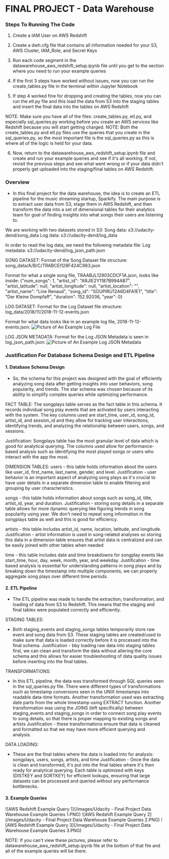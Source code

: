 # FINAL PROJECT - Data Warehouse

### Steps To Running The Code
1) Create a IAM User on AWS Redshift

2) Create a dwh.cfg file that contains all information needed for your S3, AWS Cluster, IAM_Role, and Secret Keys

3) Run each code segment in the datawarehouse_aws_redshift_setup.ipynb file until you get to the section where you need to run your example queries

4) If the first 3 steps have worked without issues, now you can run the create_tables.py file in the terminal within Jupyter Notebook

5) If step 4 worked fine for dropping and creating the tables, now you can run the etl.py file and this load the data from S3 into the staging tables and insert the final data into the tables on AWS Redshift

NOTE: Make sure you have all of the files: create_tables.py, etl.py, and especially sql_queries.py working before you create an AWS services like Redshift because you will start getting charged.
NOTE: Both the create_tables.py and etl.py files use the queries that you create in the sql_queries.py, so the most important file is the sql_queries.py as this is where all of the logic is held for your data.

6) Now, return to the datawarehouse_aws_redshift_setup.ipynb file and create and run your example queries and see if it's all working. If not, revisit the previous steps and see what went wrong or if your data didn't properly get uploaded into the staging/final tables on AWS Redshift. 


### Overview
- In this final project for the data warehouse, the idea is to create an ETL pipeline for the music streaming startup, Sparkify. The main purpose is to extract user data from S3, stage them in AWS Redshift, and then transform the data into a set of dimensional tables for their analytics team for goal of finding insights into what songs their users are listening to.

We are working with two datasets stored in S3: 
Song data: s3://udacity-dend/song_data
Log data: s3://udacity-dend/log_data

In order to read the log data, we need the following metadata file:
Log metadata: s3://udacity-dend/log_json_path.json


SONG DATASET:
Format of the Song Dataset file structure:
song_data/A/B/C/TRABCEI128F424C983.json

Format for what a single song file, TRAABJL12903CDCF1A.json, looks like inside:
{"num_songs": 1, "artist_id": "ARJIE2Y1187B994AB7", "artist_latitude": null, "artist_longitude": null, "artist_location": "", "artist_name": "Line Renaud", "song_id": "SOUPIRU12A6D4FA1E1", "title": "Der Kleine Dompfaff", "duration": 152.92036, "year": 0}


LOG DATASET:
Format for the Log Dataset file structure:
log_data/2018/11/2018-11-12-events.json

Format for what data looks like in an example log file, 2018-11-12-events.json:
![Picture of An Example Log File](https://video.udacity-data.com/topher/2019/February/5c6c3ce5_log-data/log-data.png)


LOG JSON METADATA:
Format for the Log JSON Metadata is seen in log_json_path.json:
![Picture of An Example Log JSON Metadata](https://video.udacity-data.com/topher/2022/May/6276f08b_log-json-path/log-json-path.png)


### Justification For Database Schema Design and ETL Pipeline

#### 1. Database Schema Design
- So, the schema for this project was designed with the goal of efficiently analyzing song data after getting insights into user behaviors, song popularity, and trends. The star schema was chosen because of its ability to simplify complex queries while optimizing performance.

FACT TABLE:
The songplays table serves as the fact table in this schema. It records individual song play events that are activated by users interacting with the system. The key columns used are start_time, user_id, song_id, artist_id, and session_id and they allow for tracking user interactions, identifying trends, and analyzing the relationship between users, songs, and sessions.

Justification: Songplays table has the most granular level of data which is good for analytical querying. The columns used allow for performance-based analysis such as identifying the most played songs or users who interact with the app the most. 

DIMENSION TABLES:
users - this table holds information about the users like user_id, first_name, last_name, gender, and level. 
Justification - user behavior is an important aspect of analyzing song plays as it's crucial to have user details in a separate dimension table to enable filtering and grouping by user characteristics.

songs - this table holds information about songs such as song_id, title, artist_id, year, and duration.
Justification - storing song details in a separate table allows for more dynamic querying like figuring trends in song popularity using year. We don't need to repeat song information in the songplays table as well and this is good for efficiency. 

artists - this table includes artist_id, name, location, latitude, and longitude.
Justification - artist information is used in song-related analyses so storing this data in a dimension table ensures that artist data is centralized and can be easily joined with other tables when needed

time - this table includes date and time breakdowns for songplay events like start_time, hour, day, week, month, year, and weekday.
Justification - time based analysis is essential for understanding patterns in song plays and by breaking down the timestamp into multiple components, we can properly aggregate song plays over different time periods. 

#### 2. ETL Pipeline
- The ETL pipeline was made to handle the extraction, transformation, and loading of data from S3 to Redshift. This means that the staging and final tables were populated correctly and efficiently. 

STAGING TABLES:
- Both staging_events and staging_songs tables temporarily store raw event and song data from S3. These staging tables are created/used to make sure that data is loaded correctly before it is processed into the final schema.
Justification - bby loading raw data into staging tables first, we can clean and transform the data without altering the core schema and this allows for easier troubleshooting of data quality issues before inserting into the final tables.

TRANSFORMATIONS:
- In this ETL pipeline, the data was transformed through SQL queries seen in the sql_queries.py file. There were different types of transformations such as timestamp conversions seen in the UNIX timestamps into readable data-time formats. Another transformation used was extracting date parts from the whole timestamp using EXTRACT function. Another transformation was using the JOINS (left specifically) between staging_events and staging_songs in order to connect song play events to song details, so that there is proper mapping to existing songs and artists
Justification - these transformations ensure that data is cleaned and formatted so that we may have more efficient querying and analysis.

DATA LOADING:
- These are the final tables where the data is loaded into for analysis: songplays, users, songs, artists, and time
Justification - Once the data is clean and transformed, it's put into the final tables where it's then ready for analytical querying. Each table is optimized with keys (DISTKEY and SORTKEY) for efficient lookups, ensuring that large datasets can be processed and queried without any performance bottlenecks.


#### 3. Example Queries
![AWS Redshift Example Query 1](/images/Udacity - Final Project Data Warehouse Example Queries 1.PNG)
![AWS Redshift Example Query 2](/images/Udacity - Final Project Data Warehouse Example Queries 2.PNG)
![AWS Redshift Example Query 3](/images/Udacity - Final Project Data Warehouse Example Queries 3.PNG)

NOTE: If you can't view these pictures, please refer to datawarehouse_aws_redshift_setup.ipynb file at the bottom of that file and all of the example queries will be there.
